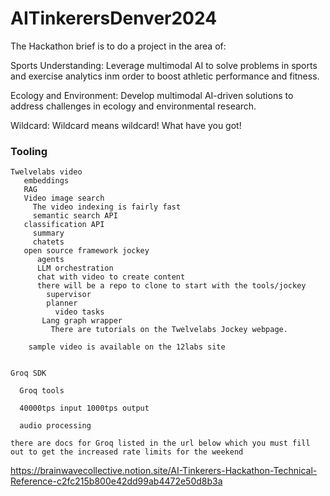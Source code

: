 # AITinkerersDenver2024

The Hackathon brief is to do a project in the area of:

Sports Understanding: Leverage multimodal AI to solve problems in sports and exercise analytics inm order to boost athletic performance and fitness.

Ecology and Environment: Develop multimodal AI-driven solutions to address challenges in ecology and environmental research.

Wildcard: Wildcard means wildcard! What have you got!

### Tooling

```
Twelvelabs video
   embeddings 
   RAG
   Video image search
     The video indexing is fairly fast
     semantic search API
   classification API
     summary
     chatets
   open source framework jockey 
      agents 
      LLM orchestration 
      chat with video to create content 
      there will be a repo to clone to start with the tools/jockey 
        supervisor 
        planner
          video tasks
       Lang graph wrapper
         There are tutorials on the Twelvelabs Jockey webpage.

    sample video is available on the 12labs site


Groq SDK

  Groq tools

  40000tps input 1000tps output 

  audio processing 

there are docs for Groq listed in the url below which you must fill out to get the increased rate limits for the weekend 

````
https://brainwavecollective.notion.site/AI-Tinkerers-Hackathon-Technical-Reference-c2fc215b800e42dd99ab4472e50d8b3a